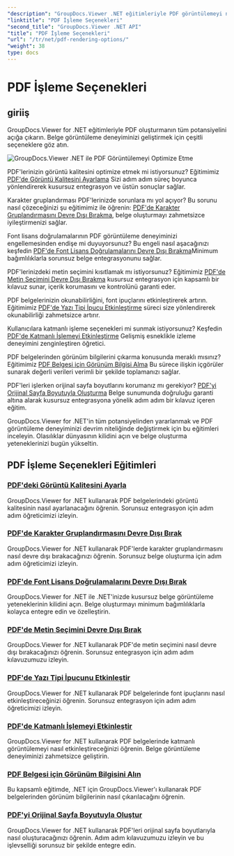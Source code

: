 ```yaml
---
"description": "GroupDocs.Viewer .NET eğitimleriyle PDF görüntülemeyi nasıl optimize edeceğinizi öğrenin. Görüntü kalitesini ayarlama ve metin seçimini devre dışı bırakma gibi PDF oluşturma seçeneklerini keşfedin."
"linktitle": "PDF İşleme Seçenekleri"
"second_title": "GroupDocs.Viewer .NET API"
"title": "PDF İşleme Seçenekleri"
"url": "/tr/net/pdf-rendering-options/"
"weight": 38
type: docs
---
```

# PDF İşleme Seçenekleri


## giriiş

GroupDocs.Viewer for .NET eğitimleriyle PDF oluşturmanın tüm potansiyelini açığa çıkarın. Belge görüntüleme deneyiminizi geliştirmek için çeşitli seçeneklere göz atın.

![GroupDocs.Viewer .NET ile PDF Görüntülemeyi Optimize Etme](/viewer/pdf-rendering-options/image.png)

PDF'lerinizin görüntü kalitesini optimize etmek mi istiyorsunuz? Eğitimimiz [PDF'de Görüntü Kalitesini Ayarlama](./adjust-image-quality-pdf/) Sizi adım adım süreç boyunca yönlendirerek kusursuz entegrasyon ve üstün sonuçlar sağlar.

Karakter gruplandırması PDF'lerinizde sorunlara mı yol açıyor? Bu sorunu nasıl çözeceğinizi şu eğitimimiz ile öğrenin: [PDF'de Karakter Gruplandırmasını Devre Dışı Bırakma](./disable-characters-grouping-pdf/), belge oluşturmayı zahmetsizce iyileştirmenizi sağlar.

Font lisans doğrulamalarının PDF görüntüleme deneyiminizi engellemesinden endişe mi duyuyorsunuz? Bu engeli nasıl aşacağınızı keşfedin [PDF'de Font Lisans Doğrulamalarını Devre Dışı Bırakma](./disable-font-license-verifications-pdf/)Minimum bağımlılıklarla sorunsuz belge entegrasyonunu sağlar.

PDF'lerinizdeki metin seçimini kısıtlamak mı istiyorsunuz? Eğitimimiz [PDF'de Metin Seçimini Devre Dışı Bırakma](./disable-text-selection-pdf/) kusursuz entegrasyon için kapsamlı bir kılavuz sunar, içerik korumasını ve kontrolünü garanti eder.

PDF belgelerinizin okunabilirliğini, font ipuçlarını etkinleştirerek artırın. Eğitimimiz [PDF'de Yazı Tipi İpucu Etkinleştirme](./enable-font-hinting-pdf/) süreci size yönlendirerek okunabilirliği zahmetsizce artırır.

Kullanıcılara katmanlı işleme seçenekleri mi sunmak istiyorsunuz? Keşfedin [PDF'de Katmanlı İşlemeyi Etkinleştirme](./enable-layered-rendering-pdf/) Gelişmiş esneklikle izleme deneyimini zenginleştiren öğretici.

PDF belgelerinden görünüm bilgilerini çıkarma konusunda meraklı mısınız? Eğitimimiz [PDF Belgesi için Görünüm Bilgisi Alma](./get-view-info-pdf-document/) Bu sürece ilişkin içgörüler sunarak değerli verileri verimli bir şekilde toplamanızı sağlar.

PDF'leri işlerken orijinal sayfa boyutlarını korumanız mı gerekiyor? [PDF'yi Orijinal Sayfa Boyutuyla Oluşturma](./render-pdf-original-page-size/) Belge sunumunda doğruluğu garanti altına alarak kusursuz entegrasyona yönelik adım adım bir kılavuz içeren eğitim.

GroupDocs.Viewer for .NET'in tüm potansiyelinden yararlanmak ve PDF görüntüleme deneyiminizi devrim niteliğinde değiştirmek için bu eğitimleri inceleyin. Olasılıklar dünyasının kilidini açın ve belge oluşturma yeteneklerinizi bugün yükseltin.
## PDF İşleme Seçenekleri Eğitimleri
### [PDF'deki Görüntü Kalitesini Ayarla](./adjust-image-quality-pdf/)
GroupDocs.Viewer for .NET kullanarak PDF belgelerindeki görüntü kalitesinin nasıl ayarlanacağını öğrenin. Sorunsuz entegrasyon için adım adım öğreticimizi izleyin.
### [PDF'de Karakter Gruplandırmasını Devre Dışı Bırak](./disable-characters-grouping-pdf/)
GroupDocs.Viewer for .NET kullanarak PDF'lerde karakter gruplandırmasını nasıl devre dışı bırakacağınızı öğrenin. Sorunsuz belge oluşturma için adım adım öğreticimizi izleyin.
### [PDF'de Font Lisans Doğrulamalarını Devre Dışı Bırak](./disable-font-license-verifications-pdf/)
GroupDocs.Viewer for .NET ile .NET'inizde kusursuz belge görüntüleme yeteneklerinin kilidini açın. Belge oluşturmayı minimum bağımlılıklarla kolayca entegre edin ve özelleştirin.
### [PDF'de Metin Seçimini Devre Dışı Bırak](./disable-text-selection-pdf/)
GroupDocs.Viewer for .NET kullanarak PDF'de metin seçimini nasıl devre dışı bırakacağınızı öğrenin. Sorunsuz entegrasyon için adım adım kılavuzumuzu izleyin.
### [PDF'de Yazı Tipi İpucunu Etkinleştir](./enable-font-hinting-pdf/)
GroupDocs.Viewer for .NET kullanarak PDF belgelerinde font ipuçlarını nasıl etkinleştireceğinizi öğrenin. Sorunsuz entegrasyon için adım adım öğreticimizi izleyin.
### [PDF'de Katmanlı İşlemeyi Etkinleştir](./enable-layered-rendering-pdf/)
GroupDocs.Viewer for .NET kullanarak PDF belgelerinde katmanlı görüntülemeyi nasıl etkinleştireceğinizi öğrenin. Belge görüntüleme deneyiminizi zahmetsizce geliştirin.
### [PDF Belgesi için Görünüm Bilgisini Alın](./get-view-info-pdf-document/)
Bu kapsamlı eğitimde, .NET için GroupDocs.Viewer'ı kullanarak PDF belgelerinden görünüm bilgilerinin nasıl çıkarılacağını öğrenin.
### [PDF'yi Orijinal Sayfa Boyutuyla Oluştur](./render-pdf-original-page-size/)
GroupDocs.Viewer for .NET kullanarak PDF'leri orijinal sayfa boyutlarıyla nasıl oluşturacağınızı öğrenin. Adım adım kılavuzumuzu izleyin ve bu işlevselliği sorunsuz bir şekilde entegre edin.
